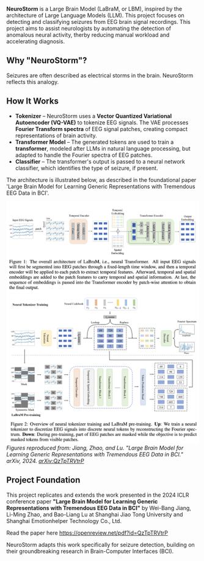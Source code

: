 **NeuroStorm** is a Large Brain Model (LaBraM, or LBM), inspired by the architecture of Large Language Models (LLM).
This project focuses on detecting and classifying seizures from EEG brain signal recordings. This project aims to assist neurologists by automating the detection of anomalous neural activity, therby reducing manual workload and accelerating diagnosis.

## Why "NeuroStorm"?
Seizures are often described as electrical storms in the brain. NeuroStorm reflects this analogy.

## How It Works
- **Tokenizer** – NeuroStorm uses a **Vector Quantized Variational Autoencoder (VQ-VAE)** to tokenize EEG signals. The VAE processes **Fourier Transform spectra** of EEG signal patches, creating compact representations of brain activity.
- **Transformer Model** – The generated tokens are used to train a **transformer**, modeled after LLMs in natural language processing, but adapted to handle the Fourier spectra of EEG patches.
- **Classifier** – The transformer's output is passed to a neural network classifier, which identifies the type of seizure, if present.

The architecture is illustrated below, as described in the foundational paper 'Large Brain Model for Learning Generic Representations with Tremendous EEG Data in BCI'.

![Model Architecture](images/labram_fig1.png)  
![Model Architecture](images/labram_fig2.png)  
*Figures reproduced from: Jiang, Zhao, and Lu. "Large Brain Model for Learning Generic Representations with Tremendous EEG Data in BCI." arXiv, 2024. [arXiv:QzTpTRVtrP](https://openreview.net/pdf?id=QzTpTRVtrP)*  

## Project Foundation
This project replicates and extends the work presented in the 2024 ICLR conference paper **"Large Brain Model for Learning Generic Representations with Tremendous EEG Data in BCI"** by Wei-Bang Jiang, Li-Ming Zhao, and Bao-Liang Lu at Shanghai Jiao Tong University and Shanghai Emotionhelper Technology Co., Ltd.

Read the paper here https://openreview.net/pdf?id=QzTpTRVtrP

NeuroStorm adapts this work specifically for seizure detection, building on their groundbreaking research in Brain-Computer Interfaces (BCI).
